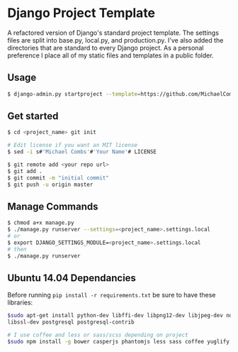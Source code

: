 # Django Project Template

A refactored version of Django's standard project template.
The settings files are split into base.py, local.py, and production.py.
I've also added the directories that are standard to every Django project.
As a personal preference I place all of my static files and templates in a
public folder.

## Usage
```bash
$ django-admin.py startproject --template=https://github.com/MichaelCombs28/django-cookiecutter-template/archive/master.zip --extension=py,rst,html,md,txt <project_name>
```

## Get started
```bash
$ cd <project_name> git init

# Edit license if you want an MIT license
$ sed -i s#'Michael Combs'#'Your Name'# LICENSE

$ git remote add <your repo url>
$ git add .
$ git commit -m "initial commit"
$ git push -u origin master
```

## Manage Commands
```bash
$ chmod a+x manage.py
$ ./manage.py runserver --settings=<project_name>.settings.local
# or
$ export DJANGO_SETTINGS_MODULE=<project_name>.settings.local
# then
$ ./manage.py runserver
```


## Ubuntu 14.04 Dependancies
Before running <code>pip install -r requirements.txt</code> be sure to have these libraries:
```bash
$sudo apt-get install python-dev libffi-dev libpng12-dev libjpeg-dev nodejs npm libpq-dev \
libssl-dev postgresql postgresql-contrib

# I use coffee and less or sass/scss depending on project
$sudo npm install -g bower casperjs phantomjs less sass coffee yuglify
```
